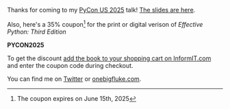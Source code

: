 Thanks for coming to my [PyCon US 2025](https://us.pycon.org/2025/schedule/presentation/99/) talk! [The slides are here](https://docs.google.com/presentation/d/1mr5nrA5OcaLV3gHEqA51VMWt2uX_5h_jJ8JrEjHmxuI/edit?usp=sharinggit).

Also, here's a 35% coupon[^1] for the print or digital verison of *Effective Python: Third Edition*

**PYCON2025**

To get the discount [add the book to your shopping cart on InformIT.com](https://click.linksynergy.com/deeplink?id=YvEWtFaKGwg&mid=24808&murl=https%3A%2F%2Fwww.informit.com%2Fstore%2Feffective-python-125-specific-ways-to-write-better-9780138172183) and enter the coupon code during checkout.

You can find me on [Twitter](https://x.com/haxor) or [onebigfluke.com](https://onebigfluke.com).

[^1]: The coupon expires on June 15th, 2025
